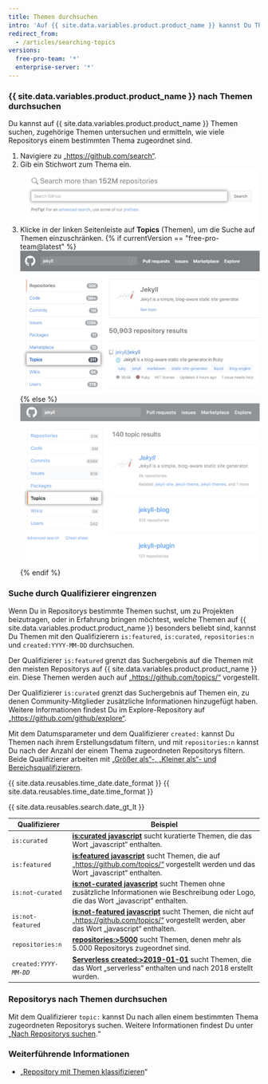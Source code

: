 ```yaml
---
title: Themen durchsuchen
intro: 'Auf {{ site.data.variables.product.product_name }} kannst Du Themen suchen, die Repositorys zugeordnet sind.'
redirect_from:
  - /articles/searching-topics
versions:
  free-pro-team: '*'
  enterprise-server: '*'
---
```


### {{ site.data.variables.product.product_name }} nach Themen durchsuchen

Du kannst auf {{ site.data.variables.product.product_name }} Themen suchen, zugehörige Themen untersuchen und ermitteln, wie viele Repositorys einem bestimmten Thema zugeordnet sind.

1. Navigiere zu „https://github.com/search“.
2. Gib ein Stichwort zum Thema ein. ![Suchfeld](/assets/images/help/search/search-field.png)
3. Klicke in der linken Seitenleiste auf **Topics** (Themen), um die Suche auf Themen einzuschränken.
{% if currentVersion == "free-pro-team@latest" %}
  ![Ergebnisseite der Suche nach Jekyll-Repositorys mit hervorgehobener Option „Topics“ (Themen) in der Seitenleiste](/assets/images/help/search/topic-left-side-navigation-dotcom.png){% else %}
![Jekyll repository search results page on dotcom with topics side-menu option highlighted](/assets/images/help/search/topic-left-side-navigation.png){% endif %}

### Suche durch Qualifizierer eingrenzen

Wenn Du in Repositorys bestimmte Themen suchst, um zu Projekten beizutragen, oder in Erfahrung bringen möchtest, welche Themen auf {{ site.data.variables.product.product_name }} besonders beliebt sind, kannst Du Themen mit den Qualifizierern `is:featured`, `is:curated`, `repositories:n` und `created:YYYY-MM-DD` durchsuchen.

Der Qualifizierer `is:featured` grenzt das Suchergebnis auf die Themen mit den meisten Repositorys auf {{ site.data.variables.product.product_name }} ein. Diese Themen werden auch auf „https://github.com/topics/“ vorgestellt.

Der Qualifizierer `is:curated` grenzt das Suchergebnis auf Themen ein, zu denen Community-Mitglieder zusätzliche Informationen hinzugefügt haben. Weitere Informationen findest Du im Explore-Repository auf „https://github.com/github/explore“.

Mit dem Datumsparameter und dem Qualifizierer `created:` kannst Du Themen nach ihrem Erstellungsdatum filtern, und mit `repositories:n` kannst Du nach der Anzahl der einem Thema zugeordneten Repositorys filtern. Beide Qualifizierer arbeiten mit [„Größer als“-, „Kleiner als“- und Bereichsqualifizierern](/articles/understanding-the-search-syntax).

{{ site.data.reusables.time_date.date_format }} {{ site.data.reusables.time_date.time_format }}

{{ site.data.reusables.search.date_gt_lt }}

| Qualifizierer             | Beispiel                                                                                                                                                                                                                                 |
| ------------------------- | ---------------------------------------------------------------------------------------------------------------------------------------------------------------------------------------------------------------------------------------- |
| `is:curated`              | [**is:curated javascript**](https://github.com/search?utf8=%E2%9C%93&q=javascript+is%3Acurated&type=Topics) sucht kuratierte Themen, die das Wort „javascript“ enthalten.                                                                |
| `is:featured`             | [**is:featured javascript**](https://github.com/search?utf8=%E2%9C%93&q=javascript+is%3Afeatured&type=Topics) sucht Themen, die auf „https://github.com/topics/“ vorgestellt werden und das Wort „javascript“ enthalten.                 |
| `is:not-curated`          | [**is:not-curated javascript**](https://github.com/search?utf8=%E2%9C%93&q=javascript+is%3Anot-curated&type=Topics) sucht Themen ohne zusätzliche Informationen wie Beschreibung oder Logo, die das Wort „javascript“ enthalten.         |
| `is:not-featured`         | [**is:not-featured javascript**](https://github.com/search?utf8=%E2%9C%93&q=javascript+is%3Anot-featured&type=Topics) sucht Themen, die nicht auf „https://github.com/topics/“ vorgestellt werden, aber das Wort „javascript“ enthalten. |
| `repositories:n`          | [**repositories:&gt;5000**](https://github.com/search?q=repositories%3A%3E5000) sucht Themen, denen mehr als 5.000 Repositorys zugeordnet sind.                                                                                    |
| <code>created:<em>YYYY-MM-DD</em></code> | [**Serverless created:&gt;2019-01-01**](https://github.com/search?q=Serverless+created%3A%3E2019-01-01&type=Topics) sucht Themen, die das Wort „serverless“ enthalten und nach 2018 erstellt wurden.                               |

### Repositorys nach Themen durchsuchen

Mit dem Qualifizierer `topic:` kannst Du nach allen einem bestimmten Thema zugeordneten Repositorys suchen. Weitere Informationen findest Du unter „[Nach Repositorys suchen](/articles/searching-for-repositories/#search-by-topic).“

### Weiterführende Informationen
- „[Repository mit Themen klassifizieren](/articles/classifying-your-repository-with-topics)“
